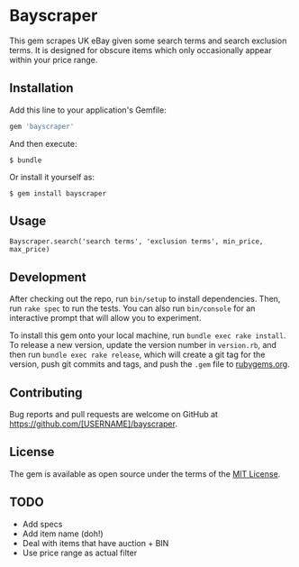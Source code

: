 # Bayscraper

This gem scrapes UK eBay given some search terms and search exclusion terms.
It is designed for obscure items which only occasionally appear within your price range.

## Installation

Add this line to your application's Gemfile:

```ruby
gem 'bayscraper'
```

And then execute:

    $ bundle

Or install it yourself as:

    $ gem install bayscraper

## Usage
```
Bayscraper.search('search terms', 'exclusion terms', min_price, max_price)
```

## Development

After checking out the repo, run `bin/setup` to install dependencies. Then, run `rake spec` to run the tests. You can also run `bin/console` for an interactive prompt that will allow you to experiment.

To install this gem onto your local machine, run `bundle exec rake install`. To release a new version, update the version number in `version.rb`, and then run `bundle exec rake release`, which will create a git tag for the version, push git commits and tags, and push the `.gem` file to [rubygems.org](https://rubygems.org).

## Contributing

Bug reports and pull requests are welcome on GitHub at https://github.com/[USERNAME]/bayscraper.


## License

The gem is available as open source under the terms of the [MIT License](http://opensource.org/licenses/MIT).

## TODO

* Add specs
* Add item name (doh!)
* Deal with items that have auction + BIN
* Use price range as actual filter
